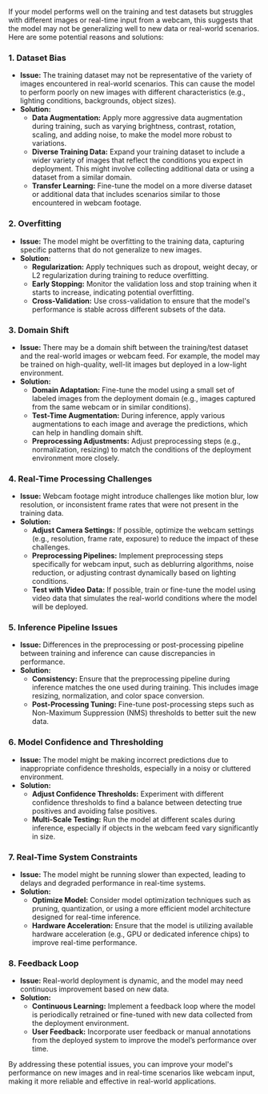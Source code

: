 If your model performs well on the training and test datasets but struggles with different images or real-time input from a webcam, this suggests that the model may not be generalizing well to new data or real-world scenarios. Here are some potential reasons and solutions:

### 1. **Dataset Bias**
   - **Issue:** The training dataset may not be representative of the variety of images encountered in real-world scenarios. This can cause the model to perform poorly on new images with different characteristics (e.g., lighting conditions, backgrounds, object sizes).
   - **Solution:**
     - **Data Augmentation:** Apply more aggressive data augmentation during training, such as varying brightness, contrast, rotation, scaling, and adding noise, to make the model more robust to variations.
     - **Diverse Training Data:** Expand your training dataset to include a wider variety of images that reflect the conditions you expect in deployment. This might involve collecting additional data or using a dataset from a similar domain.
     - **Transfer Learning:** Fine-tune the model on a more diverse dataset or additional data that includes scenarios similar to those encountered in webcam footage.

### 2. **Overfitting**
   - **Issue:** The model might be overfitting to the training data, capturing specific patterns that do not generalize to new images.
   - **Solution:**
     - **Regularization:** Apply techniques such as dropout, weight decay, or L2 regularization during training to reduce overfitting.
     - **Early Stopping:** Monitor the validation loss and stop training when it starts to increase, indicating potential overfitting.
     - **Cross-Validation:** Use cross-validation to ensure that the model's performance is stable across different subsets of the data.

### 3. **Domain Shift**
   - **Issue:** There may be a domain shift between the training/test dataset and the real-world images or webcam feed. For example, the model may be trained on high-quality, well-lit images but deployed in a low-light environment.
   - **Solution:**
     - **Domain Adaptation:** Fine-tune the model using a small set of labeled images from the deployment domain (e.g., images captured from the same webcam or in similar conditions).
     - **Test-Time Augmentation:** During inference, apply various augmentations to each image and average the predictions, which can help in handling domain shift.
     - **Preprocessing Adjustments:** Adjust preprocessing steps (e.g., normalization, resizing) to match the conditions of the deployment environment more closely.

### 4. **Real-Time Processing Challenges**
   - **Issue:** Webcam footage might introduce challenges like motion blur, low resolution, or inconsistent frame rates that were not present in the training data.
   - **Solution:**
     - **Adjust Camera Settings:** If possible, optimize the webcam settings (e.g., resolution, frame rate, exposure) to reduce the impact of these challenges.
     - **Preprocessing Pipelines:** Implement preprocessing steps specifically for webcam input, such as deblurring algorithms, noise reduction, or adjusting contrast dynamically based on lighting conditions.
     - **Test with Video Data:** If possible, train or fine-tune the model using video data that simulates the real-world conditions where the model will be deployed.

### 5. **Inference Pipeline Issues**
   - **Issue:** Differences in the preprocessing or post-processing pipeline between training and inference can cause discrepancies in performance.
   - **Solution:**
     - **Consistency:** Ensure that the preprocessing pipeline during inference matches the one used during training. This includes image resizing, normalization, and color space conversion.
     - **Post-Processing Tuning:** Fine-tune post-processing steps such as Non-Maximum Suppression (NMS) thresholds to better suit the new data.

### 6. **Model Confidence and Thresholding**
   - **Issue:** The model might be making incorrect predictions due to inappropriate confidence thresholds, especially in a noisy or cluttered environment.
   - **Solution:**
     - **Adjust Confidence Thresholds:** Experiment with different confidence thresholds to find a balance between detecting true positives and avoiding false positives.
     - **Multi-Scale Testing:** Run the model at different scales during inference, especially if objects in the webcam feed vary significantly in size.

### 7. **Real-Time System Constraints**
   - **Issue:** The model might be running slower than expected, leading to delays and degraded performance in real-time systems.
   - **Solution:**
     - **Optimize Model:** Consider model optimization techniques such as pruning, quantization, or using a more efficient model architecture designed for real-time inference.
     - **Hardware Acceleration:** Ensure that the model is utilizing available hardware acceleration (e.g., GPU or dedicated inference chips) to improve real-time performance.

### 8. **Feedback Loop**
   - **Issue:** Real-world deployment is dynamic, and the model may need continuous improvement based on new data.
   - **Solution:**
     - **Continuous Learning:** Implement a feedback loop where the model is periodically retrained or fine-tuned with new data collected from the deployment environment.
     - **User Feedback:** Incorporate user feedback or manual annotations from the deployed system to improve the model’s performance over time.

By addressing these potential issues, you can improve your model's performance on new images and in real-time scenarios like webcam input, making it more reliable and effective in real-world applications.